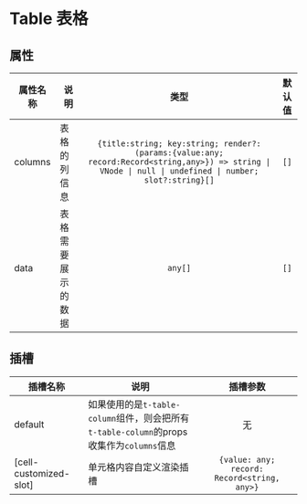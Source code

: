 # Table 表格

<demo src='./demos/basic.vue'></demo>

<demo src='./demos/cell-custom-render.vue'></demo>

<demo src='./demos/cell-use-slot.vue'></demo>

## 属性
| 属性名称 | 说明 | 类型 | 默认值 |
| ---- | ---- | :----: | :----: |
| columns | 表格的列信息 | `{title:string; key:string; render?:(params:{value:any; record:Record<string,any>}) => string \| VNode \| null \| undefined \| number; slot?:string}[]` | `[]` |
| data | 表格需要展示的数据 | `any[]` | `[]` |

## 插槽
| 插槽名称 | 说明 | 插槽参数 |
| ---- | ---- | :----: |
| default | 如果使用的是`t-table-column`组件，则会把所有`t-table-column`的props收集作为`columns`信息 | 无 |
| [cell-customized-slot] | 单元格内容自定义渲染插槽 | `{value: any; record: Record<string, any>}` |
